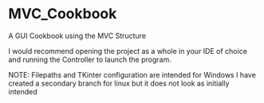# MVC_Cookbook
A GUI Cookbook using the MVC Structure

I would recommend opening the project as a whole in your IDE of choice and running the Controller to launch the program.

NOTE: Filepaths and TKinter configuration are intended for Windows
I have created a secondary branch for linux but it does not look as initially intended
